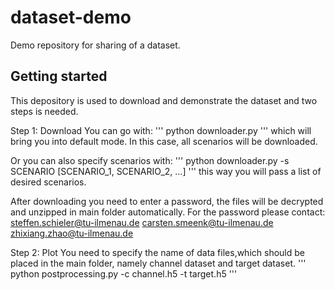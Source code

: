 # dataset-demo

Demo repository for sharing of a dataset.

## Getting started

This depository is used to download and demonstrate the dataset and two steps is needed.

Step 1: Download
You can go with:
'''
python downloader.py
'''
which will bring you into default mode. In this case, all scenarios will be downloaded.

Or you can also specify scenarios with:
'''
python downloader.py -s SCENARIO [SCENARIO_1, SCENARIO_2, ...]
'''
this way you will pass a list of desired scenarios.

After downloading you need to enter a password, the files will be decrypted and unzipped in main folder automatically. 
For the password please contact:
steffen.schieler@tu-ilmenau.de
carsten.smeenk@tu-ilmenau.de
zhixiang.zhao@tu-ilmenau.de

Step 2: Plot
You need to specify the name of data files,which should be placed in the main folder, namely channel dataset and target dataset.
'''
python postprocessing.py -c channel.h5 -t target.h5
'''
